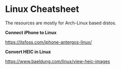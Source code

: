 # Linux Cheatsheet

The resources are mostly for Arch-Linux based distos.

**Connect iPhone to Linux**

https://itsfoss.com/iphone-antergos-linux/

**Convert HEIC in Linux**

https://www.baeldung.com/linux/view-heic-images